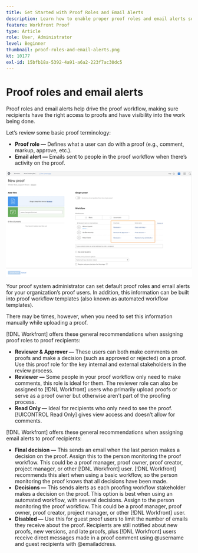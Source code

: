 ```yaml
---
title: Get Started with Proof Roles and Email Alerts
description: Learn how to enable proper proof roles and email alerts so proof recipients have access to proofs and visibility into the work being done in [!DNL  Workfront].
feature: Workfront Proof
type: Article
role: User, Administrator
level: Beginner
thumbnail: proof-roles-and-email-alerts.png
kt: 10177
exl-id: 15bfb18a-5392-4a91-a6a2-223f7ac30dc5
---
```

# Proof roles and email alerts

Proof roles and email alerts help drive the proof workflow, making sure recipients have the right access to proofs and have visibility into the work being done.

Let’s review some basic proof terminology:

* **Proof role —** Defines what a user can do with a proof (e.g., comment, markup, approve, etc.).
* **Email alert —** Emails sent to people in the proof workflow when there’s activity on the proof.

![An image of the [!UICONTROL New Proof] window with the [!UICONTROL Proof role] and [!UICONTROL Email alerts] columns highlighted.](assets/proof-roles-and-email-alerts.png)

Your proof system administrator can set default proof roles and email alerts for your organization’s proof users. In addition, this information can be built into proof workflow templates (also known as automated workflow templates).

There may be times, however, when you need to set this information manually while uploading a proof.

[!DNL Workfront] offers these general recommendations when assigning proof roles to proof recipients:

* **Reviewer & Approver —** These users can both make comments on proofs and make a decision (such as approved or rejected) on a proof. Use this proof role for the key internal and external stakeholders in the review process.
* **Reviewer —** Some people in your proof workflow only need to make comments, this role is ideal for them. The reviewer role can also be assigned to [!DNL Workfront] users who primarily upload proofs or serve as a proof owner but otherwise aren’t part of the proofing process.
* **Read Only —** Ideal for recipients who only need to see the proof. [!UICONTROL Read Only] gives view access and doesn’t allow for comments.

[!DNL Workfront] offers these general recommendations when assigning email alerts to proof recipients:

* **Final decision —** This sends an email when the last person makes a decision on the proof. Assign this to the person monitoring the proof workflow. This could be a proof manager, proof owner, proof creator, project manager, or other [!DNL Workfront] user. [!DNL Workfront] recommends this alert when using a basic workflow, so the person monitoring the proof knows that all decisions have been made.
* **Decisions —** This sends alerts as each proofing workflow stakeholder makes a decision on the proof. This option is best when using an automated workflow, with several decisions. Assign to the person monitoring the proof workflow. This could be a proof manager, proof owner, proof creator, project manager, or other [!DNL Workfront] user.
* **Disabled —** Use this for guest proof users to limit the number of emails they receive about the proof. Recipients are still notified about new proofs, new versions, and late proofs, plus [!DNL Workfront] users receive direct messages made in a proof comment using @username and guest recipients with @emailaddress.

<!--
Download the proof role and email alert guides to have on hand as you start uploading proofs and assigning proof recipients.
-->

<!--
## Learn more
* Notifications for proof comments and decisions
-->

<!--
## Guides
* Proof roles
* Email alerts
-->
